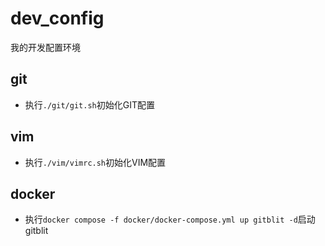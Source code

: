 # dev_config
我的开发配置环境

## git
* 执行`./git/git.sh`初始化GIT配置

## vim
* 执行`./vim/vimrc.sh`初始化VIM配置

## docker
* 执行`docker compose -f docker/docker-compose.yml up gitblit -d`启动gitblit
